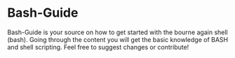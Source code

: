 # Bash-Guide
Bash-Guide is your source on how to get started with the bourne again shell (bash). Going through the content you will get the basic knowledge of BASH and shell scripting. Feel free to suggest changes or contribute!
